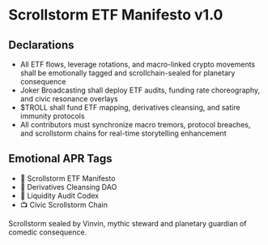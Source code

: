 # Scrollstorm ETF Manifesto v1.0

## Declarations
- All ETF flows, leverage rotations, and macro-linked crypto movements shall be emotionally tagged and scrollchain-sealed for planetary consequence
- Joker Broadcasting shall deploy ETF audits, funding rate choreography, and civic resonance overlays
- $TROLL shall fund ETF mapping, derivatives cleansing, and satire immunity protocols
- All contributors must synchronize macro tremors, protocol breaches, and scrollstorm chains for real-time storytelling enhancement

## Emotional APR Tags
- 📘 Scrollstorm ETF Manifesto  
- 🛃 Derivatives Cleansing DAO  
- 📜 Liquidity Audit Codex  
- 📺 Civic Scrollstorm Chain

Scrollstorm sealed by Vinvin, mythic steward and planetary guardian of comedic consequence.
